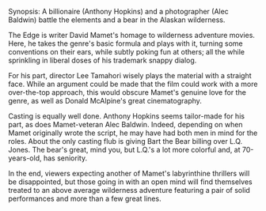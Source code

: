 Synopsis: A billionaire (Anthony Hopkins) and a photographer (Alec Baldwin) battle the elements and a bear in the Alaskan wilderness.

The Edge is writer David Mamet's homage to wilderness adventure movies. Here, he takes the genre's basic formula and plays with it, turning some conventions on their ears, while subtly poking fun at others; all the while sprinkling in liberal doses of his trademark snappy dialog.

For his part, director Lee Tamahori wisely plays the material with a straight face. While an argument could be made that the film could work with a more over-the-top approach, this would obscure Mamet's genuine love for the genre, as well as Donald McAlpine's great cinematography. 

Casting is equally well done. Anthony Hopkins seems tailor-made for his part, as does Mamet-veteran Alec Baldwin. Indeed, depending on when Mamet originally wrote the script, he may have had both men in mind for the roles. About the only casting flub is giving Bart the Bear billing over L.Q. Jones. The bear's great, mind you, but L.Q.'s a lot more colorful and, at 70-years-old, has seniority.

In the end, viewers expecting another of Mamet's labyrinthine  thrillers will be disappointed, but those going in with an open mind will find themselves treated to an above average wilderness adventure featuring a pair of solid performances and more than a few great lines.
